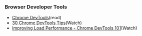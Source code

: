 ### Browser Developer Tools

- [Chrome DevTools](https://developers.google.com/web/tools/chrome-devtools/)(read)
- [30 Chrome DevTools Tips](https://www.youtube.com/watch?v=UURZFzk92bU)(Watch)
- [Improving Load Performance - Chrome DevTools 101](https://www.youtube.com/watch?v=5fLW5Q5ODiE&index=2&list=PLNYkxOF6rcIC74v_mCLUXbjj7Ng7oTAPE)(Watch)
